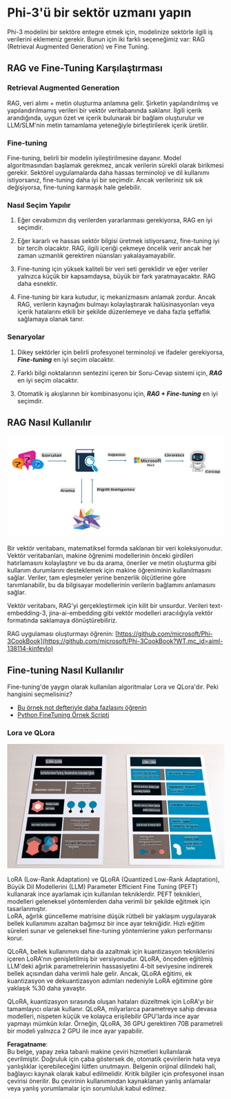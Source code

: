 # **Phi-3'ü bir sektör uzmanı yapın**

Phi-3 modelini bir sektöre entegre etmek için, modelinize sektörle ilgili iş verilerini eklemeniz gerekir. Bunun için iki farklı seçeneğimiz var: RAG (Retrieval Augmented Generation) ve Fine Tuning.

## **RAG ve Fine-Tuning Karşılaştırması**

### **Retrieval Augmented Generation**

RAG, veri alımı + metin oluşturma anlamına gelir. Şirketin yapılandırılmış ve yapılandırılmamış verileri bir vektör veritabanında saklanır. İlgili içerik arandığında, uygun özet ve içerik bulunarak bir bağlam oluşturulur ve LLM/SLM'nin metin tamamlama yeteneğiyle birleştirilerek içerik üretilir.

### **Fine-tuning**

Fine-tuning, belirli bir modelin iyileştirilmesine dayanır. Model algoritmasından başlamak gerekmez, ancak verilerin sürekli olarak birikmesi gerekir. Sektörel uygulamalarda daha hassas terminoloji ve dil kullanımı istiyorsanız, fine-tuning daha iyi bir seçimdir. Ancak verileriniz sık sık değişiyorsa, fine-tuning karmaşık hale gelebilir.

### **Nasıl Seçim Yapılır**

1. Eğer cevabımızın dış verilerden yararlanması gerekiyorsa, RAG en iyi seçimdir.

2. Eğer kararlı ve hassas sektör bilgisi üretmek istiyorsanız, fine-tuning iyi bir tercih olacaktır. RAG, ilgili içeriği çekmeye öncelik verir ancak her zaman uzmanlık gerektiren nüansları yakalayamayabilir.

3. Fine-tuning için yüksek kaliteli bir veri seti gereklidir ve eğer veriler yalnızca küçük bir kapsamdaysa, büyük bir fark yaratmayacaktır. RAG daha esnektir.

4. Fine-tuning bir kara kutudur, iç mekanizmasını anlamak zordur. Ancak RAG, verilerin kaynağını bulmayı kolaylaştırarak halüsinasyonları veya içerik hatalarını etkili bir şekilde düzenlemeye ve daha fazla şeffaflık sağlamaya olanak tanır.

### **Senaryolar**

1. Dikey sektörler için belirli profesyonel terminoloji ve ifadeler gerekiyorsa, ***Fine-tuning*** en iyi seçim olacaktır.

2. Farklı bilgi noktalarının sentezini içeren bir Soru-Cevap sistemi için, ***RAG*** en iyi seçim olacaktır.

3. Otomatik iş akışlarının bir kombinasyonu için, ***RAG + Fine-tuning*** en iyi seçimdir.

## **RAG Nasıl Kullanılır**

![rag](../../../../translated_images/rag.36e7cb856f120334d577fde60c6a5d7c5eecae255dac387669303d30b4b3efa4.tr.png)

Bir vektör veritabanı, matematiksel formda saklanan bir veri koleksiyonudur. Vektör veritabanları, makine öğrenimi modellerinin önceki girdileri hatırlamasını kolaylaştırır ve bu da arama, öneriler ve metin oluşturma gibi kullanım durumlarını desteklemek için makine öğreniminin kullanılmasını sağlar. Veriler, tam eşleşmeler yerine benzerlik ölçütlerine göre tanımlanabilir, bu da bilgisayar modellerinin verilerin bağlamını anlamasını sağlar.

Vektör veritabanı, RAG'yi gerçekleştirmek için kilit bir unsurdur. Verileri text-embedding-3, jina-ai-embedding gibi vektör modelleri aracılığıyla vektör formatında saklamaya dönüştürebiliriz.

RAG uygulaması oluşturmayı öğrenin: [https://github.com/microsoft/Phi-3CookBook](https://github.com/microsoft/Phi-3CookBook?WT.mc_id=aiml-138114-kinfeylo)

## **Fine-tuning Nasıl Kullanılır**

Fine-tuning'de yaygın olarak kullanılan algoritmalar Lora ve QLora'dır. Peki hangisini seçmelisiniz?
- [Bu örnek not defteriyle daha fazlasını öğrenin](../../../../code/04.Finetuning/Phi_3_Inference_Finetuning.ipynb)
- [Python FineTuning Örnek Scripti](../../../../code/04.Finetuning/FineTrainingScript.py)

### **Lora ve QLora**

![lora](../../../../translated_images/qlora.6aeba71122bc0c8d56ccf0bc36b861304939fee087f43c1fc6cc5c9cb8764725.tr.png)

LoRA (Low-Rank Adaptation) ve QLoRA (Quantized Low-Rank Adaptation), Büyük Dil Modellerini (LLM) Parameter Efficient Fine Tuning (PEFT) kullanarak ince ayarlamak için kullanılan tekniklerdir. PEFT teknikleri, modelleri geleneksel yöntemlerden daha verimli bir şekilde eğitmek için tasarlanmıştır.  
LoRA, ağırlık güncelleme matrisine düşük rütbeli bir yaklaşım uygulayarak bellek kullanımını azaltan bağımsız bir ince ayar tekniğidir. Hızlı eğitim süreleri sunar ve geleneksel fine-tuning yöntemlerine yakın performansı korur.  

QLoRA, bellek kullanımını daha da azaltmak için kuantizasyon tekniklerini içeren LoRA'nın genişletilmiş bir versiyonudur. QLoRA, önceden eğitilmiş LLM'deki ağırlık parametrelerinin hassasiyetini 4-bit seviyesine indirerek bellek açısından daha verimli hale gelir. Ancak, QLoRA eğitimi, ek kuantizasyon ve dekuantizasyon adımları nedeniyle LoRA eğitimine göre yaklaşık %30 daha yavaştır.  

QLoRA, kuantizasyon sırasında oluşan hataları düzeltmek için LoRA'yı bir tamamlayıcı olarak kullanır. QLoRA, milyarlarca parametreye sahip devasa modelleri, nispeten küçük ve kolayca erişilebilir GPU'larda ince ayar yapmayı mümkün kılar. Örneğin, QLoRA, 36 GPU gerektiren 70B parametreli bir modeli yalnızca 2 GPU ile ince ayar yapabilir.

**Feragatname**:  
Bu belge, yapay zeka tabanlı makine çeviri hizmetleri kullanılarak çevrilmiştir. Doğruluk için çaba göstersek de, otomatik çevirilerin hata veya yanlışlıklar içerebileceğini lütfen unutmayın. Belgenin orijinal dilindeki hali, bağlayıcı kaynak olarak kabul edilmelidir. Kritik bilgiler için profesyonel insan çevirisi önerilir. Bu çevirinin kullanımından kaynaklanan yanlış anlamalar veya yanlış yorumlamalar için sorumluluk kabul edilmez.